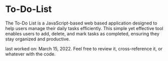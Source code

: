 # To-Do-List
The To-Do List is a JavaScript-based web based application designed to help users manage their daily tasks efficiently. This simple yet effective tool enables users to add, delete, and mark tasks as completed, ensuring they stay organized and productive.

last worked on: March 15, 2022. Feel free to review it, cross-reference it, or whatever with the code.
